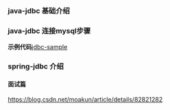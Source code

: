 ### java-jdbc 基础介绍

### java-jdbc 连接mysql步骤

**示例代码**[jdbc-sample](../../code/jdbc-sample/jdbc-mysql-sample)

### spring-jdbc 介绍


#### 面试篇

https://blog.csdn.net/moakun/article/details/82821282

